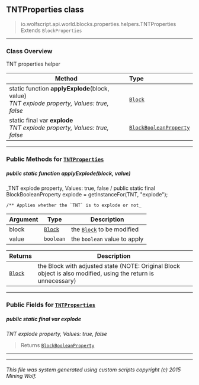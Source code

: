 ## TNTProperties __class__

>io.wolfscript.api.world.blocks.properties.helpers.TNTProperties
>Extends `BlockProperties`

---

### Class Overview

TNT properties helper

Method | Type   
--- | :--- 
static function __applyExplode__(block, value) <br> _TNT explode property, Values: true, false_ | [`Block`](..\..\Block.md)
static final var __explode__ <br> _TNT explode property, Values: true, false_ | [`BlockBooleanProperty`](..\BlockBooleanProperty.md)



---


### Public Methods for [`TNTProperties`](TNTProperties.md)

##### <a id='applyexplode'></a>public static function __applyExplode__(block, value)

_TNT explode property, Values: true, false /
    public static final BlockBooleanProperty explode = getInstanceFor(TNT, "explode");

    /** Applies whether the `TNT` is to explode or not_

Argument | Type | Description  
--- | --- | --- 
block | [`Block`](..\..\Block.md) | the [`Block`](..\..\Block.md) to be modified
value | `boolean` | the `boolean` value to apply

Returns | Description
--- | --- 
[`Block`](..\..\Block.md) | the Block with adjusted state (NOTE: Original Block object is also modified, using the return is unnecessary)


---

### Public Fields for [`TNTProperties`](TNTProperties.md)

##### <a id='explode'></a>public static final var __explode__

_TNT explode property, Values: true, false_

>Returns
>  [`BlockBooleanProperty`](..\BlockBooleanProperty.md)

---
---


###### This file was system generated using custom scripts copyright (c) 2015 Mining Wolf.
	

